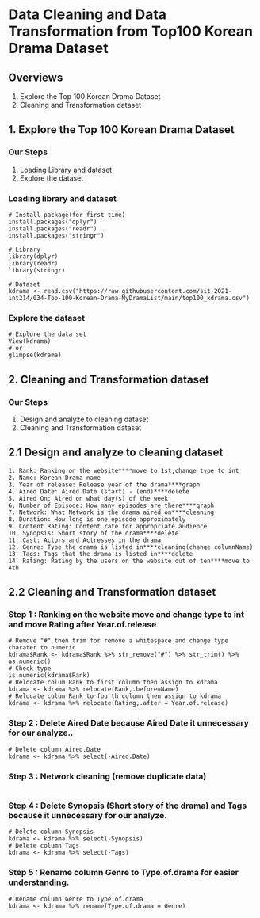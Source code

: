 # Data Cleaning and Data Transformation from Top100 Korean Drama Dataset

## Overviews
1. Explore the Top 100 Korean Drama Dataset
2. Cleaning and Transformation dataset

## 1. Explore the Top 100 Korean Drama Dataset
### Our Steps
1. Loading Library and dataset
2. Explore the dataset

### Loading library and dataset
```
# Install package(for first time)
install.packages("dplyr")
install.packages("readr")
install.packages("stringr")

# Library
library(dplyr)
library(readr)
library(stringr)

# Dataset
kdrama <- read.csv("https://raw.githubusercontent.com/sit-2021-int214/034-Top-100-Korean-Drama-MyDramaList/main/top100_kdrama.csv")
```
### Explore the dataset
```
# Explore the data set
View(kdrama) 
# or
glimpse(kdrama)
```

## 2. Cleaning and Transformation dataset
### Our Steps 
1. Design and analyze to cleaning dataset
2. Cleaning and Transformation dataset

## 2.1 Design and analyze to cleaning dataset
```
1. Rank: Ranking on the website****move to 1st,change type to int
2. Name: Korean Drama name
3. Year of release: Release year of the drama****graph
4. Aired Date: Aired Date (start) - (end)****delete
5. Aired On: Aired on what day(s) of the week
6. Number of Episode: How many episodes are there****graph
7. Network: What Network is the drama aired on****cleaning
8. Duration: How long is one episode approximately
9. Content Rating: Content rate for appropriate audience
10. Synopsis: Short story of the drama****delete
11. Cast: Actors and Actresses in the drama
12. Genre: Type the drama is listed in****cleaning(change columnName)
13. Tags: Tags that the drama is listed in****delete
14. Rating: Rating by the users on the website out of ten****move to 4th
```

## 2.2 Cleaning and Transformation dataset
### Step 1 : Ranking on the website move and change type to int and move Rating after Year.of.release 
```
# Remove "#" then trim for remove a whitespace and change type charater to numeric 
kdrama$Rank <- kdrama$Rank %>% str_remove("#") %>% str_trim() %>% as.numeric()
# Check type 
is.numeric(kdrama$Rank)
# Relocate colum Rank to first column then assign to kdrama 
kdrama <- kdrama %>% relocate(Rank,.before=Name)
# Relocate colum Rank to fourth column then assign to kdrama 
kdrama <- kdrama %>% relocate(Rating,.after = Year.of.release)
```
### Step 2 : Delete Aired Date because Aired Date it unnecessary for our analyze..
```
# Delete column Aired.Date 
kdrama <- kdrama %>% select(-Aired.Date)
```
### Step 3 : Network cleaning (remove duplicate data)
```

```
### Step 4 : Delete Synopsis (Short story of the drama) and Tags because it unnecessary for our analyze.
```
# Delete column Synopsis
kdrama <- kdrama %>% select(-Synopsis)
# Delete column Tags
kdrama <- kdrama %>% select(-Tags)
```
### Step 5 : Rename column Genre to Type.of.drama for easier understanding.
```
# Rename column Genre to Type.of.drama
kdrama <- kdrama %>% rename(Type.of.drama = Genre)
```










